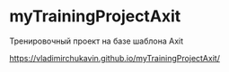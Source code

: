 # myTrainingProjectAxit
Тренировочный проект на базе шаблона Axit

https://vladimirchukavin.github.io/myTrainingProjectAxit/
